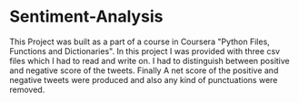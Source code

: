 # Sentiment-Analysis
This Project was built as a part of a course in Coursera "Python Files, Functions and Dictionaries". In this project I was provided with three csv files which I had to read and write on. I had to distinguish between positive and negative score of the tweets. Finally A net score of the positive and negative tweets were produced and also any kind of punctuations were removed.
